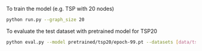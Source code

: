 To train the model (e.g. TSP with 20 nodes)
```bash
python run.py --graph_size 20
```
To evaluate the test dataset with pretrained model for TSP20
```bash
python eval.py --model pretrained/tsp20/epoch-99.pt --datasets [data/tsp20_test_seed1234.pkl]
```

